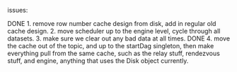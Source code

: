 issues:

DONE 1. remove row number cache design from disk, add in regular old cache design.
2. move scheduler up to the engine level, cycle through all datasets.
3. make sure we clear out any bad data at all times.
DONE 4. move the cache out of the topic, and up to the startDag singleton, then make everything pull from the same cache, such as the relay stuff, rendezvous stuff, and engine, anything that uses the Disk object currently.